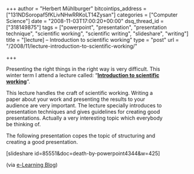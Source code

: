 +++
author = "Herbert Mühlburger"
bitcointips_address = ["131NDSoropaf5fKLivNHwRRKoLT14Zysan"]
categories = ["Computer Science"]
date = "2008-11-03T17:00:20+00:00"
dsq_thread_id = ["318149875"]
tags = ["powerpoint", "presentation", "presentation technique", "scientific working", "scientific writing", "slideshare", "writing"]
title = "[lecture] – Introduction to scientific working"
type = "post"
url = "/2008/11/lecture-introduction-to-scientific-working/"

+++
<p id="__ss_85551" style="width: 425px; text-align: left;">
  Presenting the right things in the right way is very difficult. This winter term I attend a lecture called: &#8220;<a title="Introduction to scientific writing" href="http://www.iaik.tugraz.at/content/teaching/bachelor_courses/einfuehrung_in_das_wissenschaftliche_arbeiten/" target="_blank"><strong>Introduction to scientific working</strong></a>&#8220;.
</p>

<div style="width: 425px; text-align: left;">
  <p>
    This lecture handles the craft of scientific working. Writing a paper about your work and presenting the results to your audience are very important. The lecture specially introduces to presentation techniques and gives guidelines for creating good presentations. Actually a very interesting topic which everybody be thinking of.
  </p>
</div>

<p style="width: 425px; text-align: left;">
  The following presentation copes the topic of structuring and creating a good presentation.
</p>

<p style="width: 425px; text-align: left;">
  [slideshare id=85551&doc=death-by-powerpoint4344&w=425]
</p>

(via <a title="e-Learning Blog" href="http://elearningblog.tugraz.at/archives/1345" target="_blank">e-Learning Blog</a>)